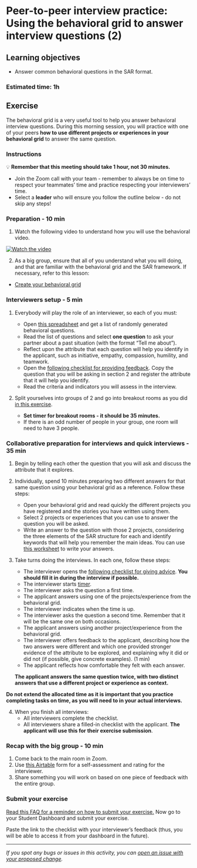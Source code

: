 # Peer-to-peer interview practice: Using the behavioral grid to answer interview questions (2)

## Learning objectives

- Answer common behavioral questions in the SAR format.

### Estimated time: 1h

## Exercise

The behavioral grid is a very useful tool to help you answer behavioral interview questions. During this morning session, you will practice with one of your peers **how to use different projects or experiences in your behavioral grid** to answer the same question.

### Instructions

💡 **Remember that this meeting should take 1 hour, not 30 minutes.**

- Join the Zoom call with your team - remember to always be on time to respect your teammates’ time and practice respecting your interviewers’ time.
- Select a **leader** who will ensure you follow the outline below - do not skip any steps!

### Preparation - 10 min

1. Watch the following video to understand how you will use the behavioral video.

[![Watch the video](https://img.youtube.com/vi/1fzx8UAamhY/0.jpg)](https://www.youtube.com/watch?v=1fzx8UAamhY)

2. As a big group, ensure that all of you understand what you will doing, and that are familiar with the behavioral grid and the SAR framework. If necessary, refer to this lesson:

- [Create your behavioral grid](https://github.com/matovu-farid/curriculum-professional-skills/blob/main/interview-prep/create-your-behavioral-grid.md)

### Interviewers setup - 5 min

1. Everybody will play the role of an interviewer, so each of you must:

   - Open [this spreadsheet](https://docs.google.com/spreadsheets/d/1pJ8BIhi39iYl6k498xqdAR_TfZhotunao2CTqF6L6Rs/edit#gid=2041017957) and get a list of randomly generated behavioral questions.
   - Read the list of questions and select **one question** to ask your partner about a past situation (with the format “Tell me about”).
   - Reflect upon the attribute that each question will help you identify in the applicant, such as initiative, empathy, compassion, humility, and teamwork.
   - Open the [following checklist for providing feedback](https://docs.google.com/document/d/1-qHNXwhKKc5TeXAtYYZwkHwr5xGkSk2pyzxlbtsp5_I/edit?usp=sharing). Copy the question that you will be asking in section 2 and register the attribute that it will help you identify.
   - Read the criteria and indicators you will assess in the interview.

2. Split yourselves into groups of 2 and go into breakout rooms as you did [in this exercise](https://github.com/matovu-farid/curriculum-professional-skills/blob/main/job-search/job-searching-morning-session-using-breakout-rooms-for-interview-practice.md#what-are-breakout-rooms).
   - **Set timer for breakout rooms - it should be 35 minutes.**
   - If there is an odd number of people in your group, one room will need to have 3 people.

### Collaborative preparation for interviews and quick interviews - 35 min

1. Begin by telling each other the question that you will ask and discuss the attribute that it explores.

2. Individually, spend 10 minutes preparing two different answers for that same question using your behavioral grid as a reference. Follow these steps:

   - Open your behavioral grid and read quickly the different projects you have registered and the stories you have written using them.
   - Select 2 projects or experiences that you can use to answer the question you will be asked.
   - Write an answer to the question with those 2 projects, considering the three elements of the SAR structure for each and identify keywords that will help you remember the main ideas. You can use [this worksheet](https://docs.google.com/document/d/1skX7M4uT-lHmMFLxrvivlhzTv4hANfW8zZQzAoqdAG8/edit) to write your answers.

3. Take turns doing the interviews. In each one, follow these steps:

   - The interviewer opens the [following checklist for giving advice](https://docs.google.com/document/d/1-qHNXwhKKc5TeXAtYYZwkHwr5xGkSk2pyzxlbtsp5_I/edit?usp=sharing). **You should fill it in during the interview if possible.**
   - The interviewer starts [timer](https://vclock.com/timer/#countdown=00:03:00&date=2022-06-24T17:11:04&sound=xylophone&loop=1).
   - The interviewer asks the question a first time.
   - The applicant answers using one of the projects/experience from the behavioral grid.
   - The interviewer indicates when the time is up.
   - The interviewer asks the question a second time. Remember that it will be the same one on both occasions.
   - The applicant answers using another project/experience from the behavioral grid.
   - The interviewer offers feedback to the applicant, describing how the two answers were different and which one provided stronger evidence of the attribute to be explored, and explaining why it did or did not (if possible, give concrete examples). (1 min)
   - The applicant reflects how comfortable they felt with each answer.

   **The applicant answers the same question twice, with two distinct answers that use a different project or experience as context.**

**Do not extend the allocated time as it is important that you practice completing tasks on time, as you will need to in your actual interviews.**

4. When you finish all interviews:
   - All interviewers complete the checklist.
   - All interviewers share a filled-in checklist with the applicant. **The applicant will use this for their exercise submission**.

### Recap with the big group - 10 min

1. Come back to the main room in Zoom.
2. Use [this Airtable](https://airtable.com/shrclyLFtL6b5fMdT) form for a self-assessment and rating for the interviewer.
3. Share something you will work on based on one piece of feedback with the entire group.

### Submit your exercise

[Read this FAQ for a reminder on how to submit your exercise.](https://microverse.zendesk.com/hc/en-us/articles/360061344234)
Now go to your Student Dashboard and submit your exercise.

Paste the link to the checklist with your interviewer’s feedback (thus, you will be able to access it from your dashboard in the future).

---

_If you spot any bugs or issues in this activity, you can [open an issue with your proposed change](https://github.com/microverseinc/curriculum-transversal-skills/blob/main/git-github/articles/open_issue.md)._
